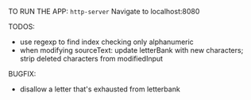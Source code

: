TO RUN THE APP:
`http-server`
Navigate to localhost:8080

TODOS:
* use regexp to find index checking only alphanumeric
* when modifying sourceText: update letterBank with new characters; strip deleted characters from modifiedInput

BUGFIX:
* disallow a letter that's exhausted from letterbank